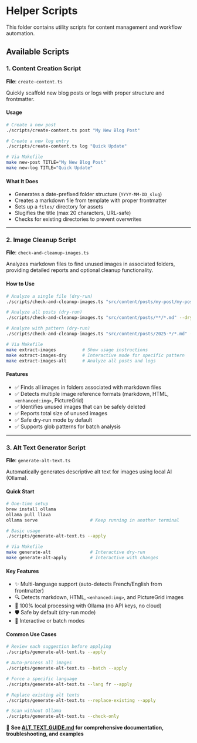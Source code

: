 # Helper Scripts

This folder contains utility scripts for content management and workflow automation.

## Available Scripts

### 1. Content Creation Script

**File**: `create-content.ts`

Quickly scaffold new blog posts or logs with proper structure and frontmatter.

#### Usage

```bash
# Create a new post
./scripts/create-content.ts post "My New Blog Post"

# Create a new log entry
./scripts/create-content.ts log "Quick Update"

# Via Makefile
make new-post TITLE="My New Blog Post"
make new-log TITLE="Quick Update"
```

#### What It Does

- Generates a date-prefixed folder structure (`YYYY-MM-DD_slug`)
- Creates a markdown file from template with proper frontmatter
- Sets up a `files/` directory for assets
- Slugifies the title (max 20 characters, URL-safe)
- Checks for existing directories to prevent overwrites

---

### 2. Image Cleanup Script

**File**: `check-and-cleanup-images.ts`

Analyzes markdown files to find unused images in associated folders, providing detailed reports and optional cleanup functionality.

#### How to Use

```bash
# Analyze a single file (dry-run)
./scripts/check-and-cleanup-images.ts "src/content/posts/my-post/my-post.md" --dry-run

# Analyze all posts (dry-run)
./scripts/check-and-cleanup-images.ts "src/content/posts/**/*.md" --dry-run

# Analyze with pattern (dry-run)
./scripts/check-and-cleanup-images.ts "src/content/posts/2025-*/*.md" --dry-run

# Via Makefile
make extract-images          # Show usage instructions
make extract-images-dry      # Interactive mode for specific pattern
make extract-images-all      # Analyze all posts and logs
```

#### Features

- ✅ Finds all images in folders associated with markdown files
- ✅ Detects multiple image reference formats (markdown, HTML, `<enhanced:img>`, PictureGrid)
- ✅ Identifies unused images that can be safely deleted
- ✅ Reports total size of unused images
- ✅ Safe dry-run mode by default
- ✅ Supports glob patterns for batch analysis

---

### 3. Alt Text Generator Script

**File**: `generate-alt-text.ts`

Automatically generates descriptive alt text for images using local AI (Ollama).

#### Quick Start

```bash
# One-time setup
brew install ollama
ollama pull llava
ollama serve                    # Keep running in another terminal

# Basic usage
./scripts/generate-alt-text.ts --apply

# Via Makefile
make generate-alt               # Interactive dry-run
make generate-alt-apply         # Interactive with changes
```

#### Key Features

- ✨ Multi-language support (auto-detects French/English from frontmatter)
- 🔍 Detects markdown, HTML, `<enhanced:img>`, and PictureGrid images
- 🤖 100% local processing with Ollama (no API keys, no cloud)
- 🛡️ Safe by default (dry-run mode)
- 🎯 Interactive or batch modes

#### Common Use Cases

```bash
# Review each suggestion before applying
./scripts/generate-alt-text.ts --apply

# Auto-process all images
./scripts/generate-alt-text.ts --batch --apply

# Force a specific language
./scripts/generate-alt-text.ts --lang fr --apply

# Replace existing alt texts
./scripts/generate-alt-text.ts --replace-existing --apply

# Scan without Ollama
./scripts/generate-alt-text.ts --check-only
```

📖 **See [ALT_TEXT_GUIDE.md](ALT_TEXT_GUIDE.md) for comprehensive documentation, troubleshooting, and examples**
